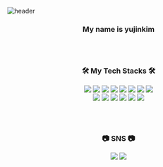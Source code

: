 ![header](https://capsule-render.vercel.app/api?type=wave&color=auto&height=300&section=header&text=Hello,%20There!🤚&fontSize=90&animation=fadeIn)

<h3 align='center'>My name is yujinkim</h3>

<br></br>

<h3 align='center'>🛠 My Tech Stacks 🛠</h3>

<p align="center">
  <img src="https://img.shields.io/badge/Python-3766AB?style=flat-square&logo=Python&logoColor=white"/></a> 
  <img src="https://img.shields.io/badge/Django-092E20?style=flat-square&logo=Django&logoColor=white"/></a> 
  <img src="https://img.shields.io/badge/C-A8B9CC?style=flat-square&logo=C&logoColor=white"/></a> 
  <img src="https://img.shields.io/badge/C++-00599C?style=flat-square&logo=C%2B%2B&logoColor=white"/></a>  
  <img src="https://img.shields.io/badge/C Sharp-239120?style=flat-square&logo=C Sharp&logoColor=white"/></a> 
  <img src="https://img.shields.io/badge/Java-007396?style=flat-square&logo=Java&logoColor=white"/></a>  
  <img src="https://img.shields.io/badge/Javascript-ffb13b?style=flat-square&logo=javascript&logoColor=white"/></a>  
  <img src="https://img.shields.io/badge/css-1572B6?style=flat-square&logo=css3&logoColor=white"/></a> 
  <br>
  <img src="https://img.shields.io/badge/HTML5-E34F26?style=flat-square&logo=html5&logoColor=white"/></a> 
  <img src="https://img.shields.io/badge/React-61DAFB?style=flat-square&logo=React&logoColor=white"/></a> 
  <img src="https://img.shields.io/badge/Flutter-02569B?style=flat-square&logo=Flutter&logoColor=white"/></a> 
  <img src="https://img.shields.io/badge/Swift-FA7343?style=flat-square&logo=Swift&logoColor=white"/></a> 
  <img src="https://img.shields.io/badge/Mysql-E6B91E?style=flat-square&logo=MySql&logoColor=white"/></a>
  <img src="https://img.shields.io/badge/Vuejs-4FC08D?style=flat-square&logo=Vue.js&logoColor=white"/></a>
</p>
<br><br>
<h3 align="center"> 📷 SNS 📷 </h3>
<p align="center">
  <a href="https://www.instagram.com/y00__zin/"><img src="https://img.shields.io/badge/Instagram-E4405F?style=flat-square&logo=Instagram&logoColor=white&link=https://www.instagram.com/y00__zin/"/></a>
  <a href="mailto:dbwls0508@naver.com"><img src="https://img.shields.io/badge/Gmail-d14836?style=flat-
square&logo=Gmail&logoColor=white&link=dbwls0508@naver.com"/></a>
</p>
<br>
